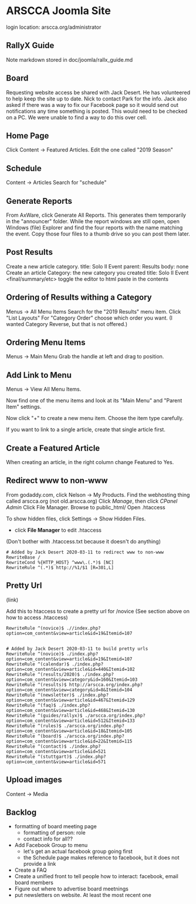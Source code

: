 ARSCCA Joomla Site
==================

login location: arscca.org/administrator

RallyX Guide
------------

Note markdown stored in doc/joomla/rallx_guide.md


Board
-----


Requesting website access be shared with Jack Desert.  He has volunteered to help keep the site up to date.  Nick to contact Park for the info.  Jack also asked if there was a way to fix our Facebook page so it would send out notifications any time something is posted.  This would need to be checked on a PC.  We were unable to find a way to do this over cell.

Home Page
---------

Click Content -> Featured Articles.
Edit the one called "2019 Season"


Schedule
--------

Content -> Articles
Search for "schedule"


Generate Reports
----------------

From AxWare, click Generate All Reports. This generates them temporarily in the
"announcer" folder.
While the report windows are still open, open Windows (file) Explorer
and find the four reports with the name matching the event.
Copy those four files to a thumb drive so you can post them later.


Post Results
------------

Create a new article category.
  title: <year> Solo II Event <event-number>
  parent: <YEAR> Results
  body: none
Create an article
  Category: the new category you created
  title: <year> Solo II Event <event-number> <final/summary/etc>
  toggle the editor to html
  paste in the contents


Ordering of Results withing a Category
--------------------------------------

Menus -> All Menu Items
Search for the "2019 Results" menu item.
Click "List Layouts"
For "Category Order" choose which order you want.
(I wanted Category Reverse, but that is not offered.)


Ordering Menu Items
-------------------

Menus -> Main Menu
Grab the handle at left and drag to position.


Add Link to Menu
----------------

Menus -> View All Menu Items.

Now find one of the menu items and look at its "Main Menu" and "Parent Item" settings.

Now click "+" to create a new menu item. Choose the item type carefully.

If you want to link to a single article, create that single article first.


Create a Featured Article
-------------------------

When creating an article, in the right column change Featured to Yes.


Redirect www to non-www
-----------------------

From godaddy.com, click Nelson -> My Products.
Find the webhosting thing called arscca.org (not old.arscca.org)
Click *Manage*, then click *CPanel Admin*
Click File Manager.
Browse to public_html/
Open .htaccess

To show hidden files, click Settings -> Show Hidden Files.

  - click **File Manager** to edit .htaccess

(Don't bother with .htaccess.txt because it doesn't do anything)

    # Added by Jack Desert 2020-03-11 to redirect www to non-www
    RewriteBase /
    RewriteCond %{HTTP_HOST} ^www\.(.*)$ [NC]
    RewriteRule ^(.*)$ http://%1/$1 [R=301,L]


Pretty Url
----------
(link)

Add this to htaccess to create a pretty url for /novice
(See section above on how to access .htaccess)

    RewriteRule ^(novice)$ .//index.php?option=com_content&view=article&id=19&Itemid=107


    # Added by Jack Desert 2020-03-11 to build pretty urls
    RewriteRule ^(novice)$ ./index.php?option=com_content&view=article&id=19&Itemid=107
    RewriteRule ^(calendar)$ ./index.php?option=com_content&view=article&id=440&Itemid=102
    RewriteRule ^(results/2020)$ ./index.php?option=com_content&view=category&id=160&Itemid=103
    RewriteRule ^(results)$ http://arscca.org/index.php?option=com_content&view=category&id=8&Itemid=104
    RewriteRule ^(newsletter)$ ./index.php?option=com_content&view=article&id=467&Itemid=129
    RewriteRule ^(faq)$ ./index.php?option=com_content&view=article&id=468&Itemid=130
    RewriteRule ^(guides/rallyx)$ ./arscca.org/index.php?option=com_content&view=article&id=512&Itemid=133
    RewriteRule ^(rules)$ ./arscca.org/index.php?option=com_content&view=article&id=18&Itemid=105
    RewriteRule ^(board)$ ./arscca.org/index.php?option=com_content&view=article&id=22&Itemid=115
    RewriteRule ^(contact)$ ./index.php?option=com_content&view=article&id=521
    RewriteRule ^(stuttgart)$ ./index.php?option=com_content&view=article&id=571


Upload images
-------------

Content -> Media



Backlog
-------
- formatting of board meeting page
  - formatting of person: role
  - contact info for all??
- Add Facebook Group to menu
  - let's get an actual facebook group going first
  - the Schedule page makes reference to facebook, but it does not provide a link
- Create a FAQ
- Create a unified front to tell people how to interact: facebook, email board members
- Figure out where to advertise board meetnings
- put newsletters on website. At least the most recent one



